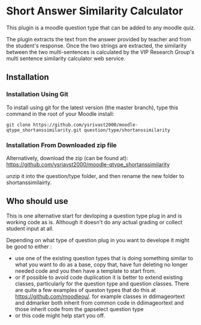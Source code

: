 # Short Answer Similarity Calculator

This plugin is a moodle question type that can be added to any moodle quiz.

The plugin extracts the text from the answer provided by teacher and from the student's response. Once the two strings are extracted, the similarity between the two multi-sentences is calculated by the VIP Research Group's multi sentence similarity calculator web service.

## Installation

### Installation Using Git 

To install using git for the latest version (the master branch), type this command in the
root of your Moodle install:

    git clone https://github.com/ysrivast2000/moodle-qtype_shortanssimilarity.git question/type/shortanssimilarity

### Installation From Downloaded zip file

Alternatively, download the zip (can be found at): https://github.com/ysriavst2000/moodle-qtype_shortanssimilarity

unzip it into the question/type folder, and then rename the new folder to shortanssimilairty.

## Who should use

This is one alternative start for devloping a question type plug in and is working code as is. Although it doesn't do any actual
grading or collect student input at all.

Depending on what type of question plug in you want to develope it might be good to either :

* use one of the existing question types that is doing something similar to what you want to do as a base, copy that,
have fun deleting no longer needed code and you then have a template to start from.
* or if possible to avoid code duplication it is better to extend existing classes, particularly for the question type and
question classes. There are quite a few examples of queston types that do this at https://github.com/moodleou/.
        for example classes in ddimageortext and ddmarker both inherit from common code in ddimageortext and those inherit code from the gapselect question type
* or this code might help start you off.
